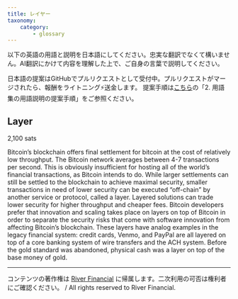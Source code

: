 ```yaml
---
title: レイヤー
taxonomy:
    category:
        - glossary
---
```


以下の英語の用語と説明を日本語にしてください。忠実な翻訳でなくて構いません。AI翻訳にかけて内容を理解した上で、ご自身の言葉で説明してください。

日本語の提案はGitHubでプルリクエストとして受付中。プルリクエストがマージされたら、報酬をライトニング⚡️送金します。
提案手順は[こちら](https://github.com/lostinbitcoin/categories/wiki)の「2. 用語集の用語説明の提案手順」をご参照ください。

## Layer
2,100 sats

Bitcoin’s blockchain offers final settlement for bitcoin at the cost of relatively low throughput. The Bitcoin network averages between 4-7 transactions per second. This is obviously insufficient for hosting all of the world’s financial transactions, as Bitcoin intends to do. While larger settlements can still be settled to the blockchain to achieve maximal security, smaller transactions in need of lower security can be executed “off-chain” by another service or protocol, called a layer. Layered solutions can trade lower security for higher throughput and cheaper fees. Bitcoin developers prefer that innovation and scaling takes place on layers on top of Bitcoin in order to separate the security risks that come with software innovation from affecting Bitcoin’s blockchain. These layers have analog examples in the legacy financial system: credit cards, Venmo, and PayPal are all layered on top of a core banking system of wire transfers and the ACH system. Before the gold standard was abandoned, physical cash was a layer on top of the base money of gold.

---
コンテンツの著作権は [River Financial](https://river.com/) に帰属します。二次利用の可否は権利者にご確認ください。 / All rights reserved to River Financial.
